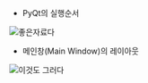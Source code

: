 - PyQt의 실행순서

![좋은자료다](https://wikidocs.net/images/page/5222/r16.04.png)


- 메인창(Main Window)의 레이아웃

![이것도 그러다](https://user-images.githubusercontent.com/48408417/105280948-616fe800-5bee-11eb-8bcd-3bd926c8e845.png)

